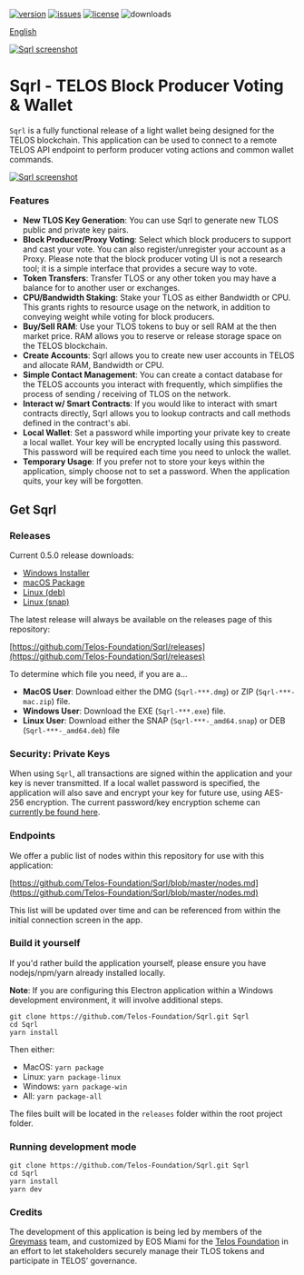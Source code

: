 [![version](https://img.shields.io/github/release/Telos-Foundation/Sqrl/all.svg)](https://github.com/Telos-Foundation/Sqrl/releases)
[![issues](https://img.shields.io/github/issues/Telos-Foundation/Sqrl.svg)](https://github.com/Telos-Foundation/Sqrl/issues)
[![license](https://img.shields.io/badge/license-MIT-blue.svg)](https://raw.githubusercontent.com/Telos-Foundation/Sqrl/master/LICENSE)
![downloads](https://img.shields.io/github/downloads/Telos-Foundation/Sqrl/total.svg)

[English](https://github.com/Telos-Foundation/Sqrl/blob/master/README.md)

[![Sqrl screenshot](https://raw.githubusercontent.com/Telos-Foundation/Sqrl/app/renderer/assets/images/sqrl.png)](https://raw.githubusercontent.com/Telos-Foundation/Sqrl/app/renderer/assets/images/sqrl.png)

# Sqrl - TELOS Block Producer Voting & Wallet

`Sqrl` is a fully functional release of a light wallet being designed for the TELOS blockchain. This application can be used to connect to a remote TELOS API endpoint to perform producer voting actions and common wallet commands.

[![Sqrl screenshot](https://raw.githubusercontent.com/Telos-Foundation/Sqrl/master/sqrl.png)](https://raw.githubusercontent.com/Telos-Foundation/Sqrl/master/Sqrl.png)
 
### Features

- **New TLOS Key Generation**: You can use Sqrl to generate new TLOS public and private key pairs.
- **Block Producer/Proxy Voting**: Select which block producers to support and cast your vote. You can also register/unregister your account as a Proxy. Please note that the block producer voting UI is not a research tool; it is a simple interface that provides a secure way to vote.
- **Token Transfers**: Transfer TLOS or any other token you may have a balance for to another user or exchanges.
- **CPU/Bandwidth Staking**: Stake your TLOS as either Bandwidth or CPU. This grants rights to resource usage on the network, in addition to conveying weight while voting for block producers.
- **Buy/Sell RAM**: Use your TLOS tokens to buy or sell RAM at the then market price. RAM allows you to reserve or release storage space on the TELOS blockchain.
- **Create Accounts**: Sqrl allows you to create new user accounts in TELOS and allocate RAM, Bandwidth or CPU.
- **Simple Contact Management**: You can create a contact database for the TELOS accounts you interact with frequently, which simplifies the process of sending / receiving of TLOS on the network.
- **Interact w/ Smart Contracts**: If you would like to interact with smart contracts directly, Sqrl allows you to lookup contracts and call methods defined in the contract's abi.
- **Local Wallet**: Set a password while importing your private key to create a local wallet. Your key will be encrypted locally using this password. This password will be required each time you need to unlock the wallet.
- **Temporary Usage**: If you prefer not to store your keys within the application, simply choose not to set a password. When the application quits, your key will be forgotten.

## Get Sqrl

### Releases

Current 0.5.0 release downloads:

- [Windows Installer](https://github.com/Telos-Foundation/Sqrl/releases/download/v0.5.0/win-Sqrl-0.5.0.exe)
- [macOS Package](https://github.com/Telos-Foundation/Sqrl/releases/download/v0.5.0/mac-Sqrl-0.5.0.dmg)
- [Linux (deb)](https://github.com/Telos-Foundation/Sqrl/releases/download/v0.5.0/linux-Sqrl-0.5.0-amd64.deb)
- [Linux (snap)](https://github.com/Telos-Foundation/Sqrl/releases/download/v0.5.0/linux-Sqrl-0.5.0-amd64.snap)

The latest release will always be available on the releases page of this repository:

[https://github.com/Telos-Foundation/Sqrl/releases](https://github.com/Telos-Foundation/Sqrl/releases)

To determine which file you need, if you are a...

- **MacOS User**: Download either the DMG (`Sqrl-***.dmg`) or ZIP (`Sqrl-***-mac.zip`) file.
- **Windows User**: Download the EXE (`Sqrl-***.exe`) file.
- **Linux User**: Download either the SNAP (`Sqrl-***-_amd64.snap`) or DEB (`Sqrl-***-_amd64.deb`) file

### Security: Private Keys

When using `Sqrl`, all transactions are signed within the application and your key is never transmitted. If a local wallet password is specified, the application will also save and encrypt your key for future use, using AES-256 encryption. The current password/key encryption scheme can [currently be found here](https://github.com/aaroncox/eos-voter/blob/master/app/shared/actions/wallet.js#L71-L86).

### Endpoints

We offer a public list of nodes within this repository for use with this application:

[https://github.com/Telos-Foundation/Sqrl/blob/master/nodes.md](https://github.com/Telos-Foundation/Sqrl/blob/master/nodes.md)

This list will be updated over time and can be referenced from within the initial connection screen in the app.

### Build it yourself

If you'd rather build the application yourself, please ensure you have nodejs/npm/yarn already installed locally.

**Note**: If you are configuring this Electron application within a Windows development environment, it will involve additional steps.

```
git clone https://github.com/Telos-Foundation/Sqrl.git Sqrl
cd Sqrl
yarn install
```

Then either:

- MacOS: `yarn package`
- Linux: `yarn package-linux`
- Windows: `yarn package-win`
- All: `yarn package-all`

The files built will be located in the `releases` folder within the root project folder.

### Running development mode

```
git clone https://github.com/Telos-Foundation/Sqrl.git Sqrl
cd Sqrl
yarn install
yarn dev
```

### Credits

The development of this application is being led by members of the [Greymass](https://greymass.com) team, and customized by EOS Miami for the [Telos Foundation](https://telosfoundation.io) in an effort to let stakeholders securely manage their TLOS tokens and participate in TELOS’ governance.
